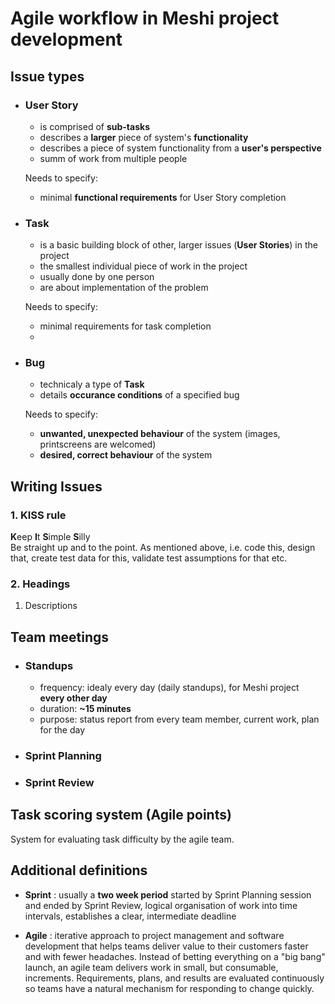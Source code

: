 # Agile workflow in Meshi project development

## Issue types

* ### **User Story**

  * is comprised of **sub-tasks**
  * describes a **larger** piece of system's **functionality**
  * describes a piece of system functionality from a **user's perspective**
  * summ of work from multiple people

  Needs to specify:

  * minimal **functional requirements** for User Story completion

* ### **Task**

  * is a basic building block of other, larger issues (**User Stories**) in the project
  * the smallest individual piece of work in the project
  * usually done by one person
  * are about implementation of the problem
  
  Needs to specify:
  
  * minimal requirements for task completion
  *  

* ### **Bug**

  * technicaly a type of **Task**
  * details **occurance conditions** of a specified bug
  
  Needs to specify:
  
  * **unwanted, unexpected behaviour** of the system (images, printscreens are welcomed)
  * **desired, correct behaviour** of the system

## Writing Issues

### 1. **KISS** rule

  **K**eep **I**t **S**imple **S**illy\
  Be straight up and to the point. As mentioned above, i.e. code this, design that, create test data for this, validate test assumptions for that etc.

### 2. Headings

1. Descriptions

## Team meetings

* ### Standups
  
  * frequency: idealy every day (daily standups), for Meshi project **every other day**
  * duration: **~15 minutes**
  * purpose: status report from every team member, current work, plan for the day

* ### Sprint Planning

* ### Sprint Review 

## Task scoring system (**Agile points**)

System for evaluating task difficulty by the agile team.

## Additional definitions

* **Sprint**
: usually a **two week period** started by Sprint Planning session and ended by Sprint Review, logical organisation of work into time intervals, establishes a clear, intermediate deadline

* **Agile**
: iterative approach to project management and software development that helps teams deliver value to their customers faster and with fewer headaches. Instead of betting everything on a "big bang" launch, an agile team delivers work in small, but consumable, increments. Requirements, plans, and results are evaluated continuously so teams have a natural mechanism for responding to change quickly.